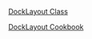 [DockLayout Class](http://docs.nativescript.org/api-reference/modules/_ui_layouts_dock_layout_.html)

[DockLayout Cookbook](http://docs.nativescript.org/cookbook/ui/layouts/dock-layout)
